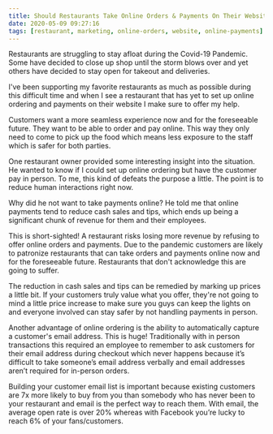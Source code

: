 ```yaml
---
title: Should Restaurants Take Online Orders & Payments On Their Website?
date: 2020-05-09 09:27:16
tags: [restaurant, marketing, online-orders, website, online-payments]
---
```


Restaurants are struggling to stay afloat during the Covid-19 Pandemic. Some have decided to close up shop until the storm blows over and yet others have decided to stay open for takeout and deliveries.

I've been supporting my favorite restaurants as much as possible during this difficult time and when I see a restaurant that has yet to set up online ordering and payments on their website I make sure to offer my help.

Customers want a more seamless experience now and for the foreseeable future. They want to be able to order and pay online. This way they only need to come to pick up the food which means less exposure to the staff which is safer for both parties.

One restaurant owner provided some interesting insight into the situation. He wanted to know if I could set up online ordering but have the customer pay in person. To me, this kind of defeats the purpose a little. The point is to reduce human interactions right now.

Why did he not want to take payments online? He told me that online payments tend to reduce cash sales and tips, which ends up being a significant chunk of revenue for them and their employees.

This is short-sighted! A restaurant risks losing more revenue by refusing to offer online orders and payments. Due to the pandemic customers are likely to patronize restaurants that can take orders and payments online now and for the foreseeable future. Restaurants that don't acknowledge this are going to suffer.

The reduction in cash sales and tips can be remedied by marking up prices a little bit. If your customers truly value what you offer, they're not going to mind a little price increase to make sure you guys can keep the lights on and everyone involved can stay safer by not handling payments in person.

Another advantage of online ordering is the ability to automatically capture a customer's email address. This is huge! Traditionally with in person transactions this required an employee to remember to ask customers for their email address during checkout which never happens because it’s difficult to take someone’s email address verbally and email addresses aren’t required for in-person orders.

Building your customer email list is important because existing customers are 7x more likely to buy from you than somebody who has never been to your restaurant and email is the perfect way to reach them. With email, the average open rate is over 20% whereas with Facebook you’re lucky to reach 6% of your fans/customers.